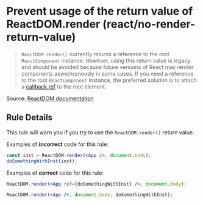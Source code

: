 # Prevent usage of the return value of ReactDOM.render (react/no-render-return-value)

> `ReactDOM.render()` currently returns a reference to the root `ReactComponent` instance. However, using this return value is legacy and should be avoided because future versions of React may render components asynchronously in some cases. If you need a reference to the root `ReactComponent` instance, the preferred solution is to attach a [callback ref](https://reactjs.org/docs/refs-and-the-dom.html#callback-refs) to the root element.

Source: [ReactDOM documentation](https://facebook.github.io/react/docs/react-dom.html#render)

## Rule Details

This rule will warn you if you try to use the `ReactDOM.render()` return value.

Examples of **incorrect** code for this rule:

```jsx
const inst = ReactDOM.render(<App />, document.body);
doSomethingWithInst(inst);
```

Examples of **correct** code for this rule:

```jsx
ReactDOM.render(<App ref={doSomethingWithInst} />, document.body);

ReactDOM.render(<App />, document.body, doSomethingWithInst);
```
